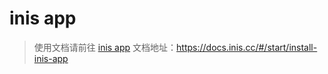 # inis app
> 使用文档请前往 [inis app](https://docs.inis.cc/#/start/install-inis-app) 
> 文档地址：https://docs.inis.cc/#/start/install-inis-app
